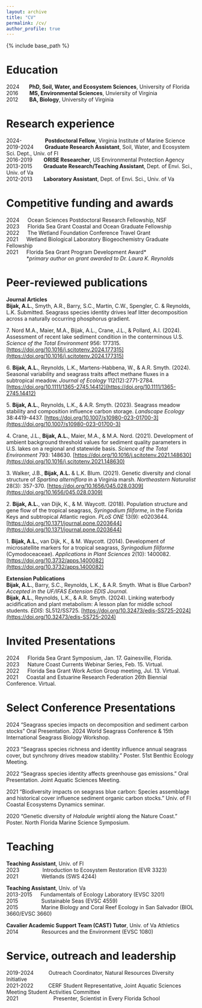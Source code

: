 ```yaml
---
layout: archive
title: "CV"
permalink: /cv/
author_profile: true
---
```


{% include base_path %}

Education
======
2024 &emsp;&nbsp; **PhD, Soil, Water, and Ecosystem Sciences**, University of Florida  
2016 &emsp; &nbsp; **MS, Environmental Sciences**, Unviersity of Virginia  
2012 &emsp; &nbsp; **BA, Biology**, University of Virginia  

Research experience
======
2024- &emsp;&emsp; &emsp; &nbsp; **Postdoctoral Fellow**, Virginia Institute of Marine Science  
2019-2024 &emsp; &nbsp; **Graduate Research Assistant**, Soil, Water, and Ecosystem Sci. Dept., Univ. of Fl  
2016-2019 &emsp; &nbsp; **ORISE Researcher**, US Environmental Protection Agency  
2013-2015 &emsp; &nbsp; **Graduate Research/Teaching Assistant**, Dept. of Envi. Sci., Univ. of Va  
2012-2013 &emsp; &nbsp; **Laboratory Assistant**, Dept. of Envi. Sci., Univ. of Va    
  
Competitive funding and awards
======
  
2024 &emsp; Ocean Sciences Postdoctoral Research Fellowship, NSF  
2023 &emsp; Florida Sea Grant Coastal and Ocean Graduate Fellowship  
2022 &emsp; The Wetland Foundation Conference Travel Grant    
2021 &emsp; Wetland Biological Laboratory Biogeochemistry Graduate Fellowship  
2021 &emsp; Florida Sea Grant Program Development Award\*  
&emsp; &emsp; &emsp; \**primary author on grant awarded to Dr. Laura K. Reynolds*    

Peer-reviewed publications
======
**Journal Articles**  
**Bijak, A.L.**, Smyth, A.R., Barry, S.C., Martin, C.W., Spengler, C. & Reynolds, L.K. Submitted. Seagrass species identity drives leaf litter decomposition across a naturally occurring phosphorus gradient.  

7\. Nord M.A., Maier, M.A., Bijak, A.L., Crane, J.L., & Pollard, A.I. (2024). Assessment of recent lake sediment condition in the conterminous U.S. *Science of the Total Environment* 956: 177315. [https://doi.org/10.1016/j.scitotenv.2024.177315](https://doi.org/10.1016/j.scitotenv.2024.177315)  

6\. **Bijak, A.L.**, Reynolds, L.K., Martens-Habbena, W., & A.R. Smyth. (2024). Seasonal variability and seagrass traits affect methane fluxes in a subtropical meadow. *Journal of Ecology* 112(12):2771-2784. [https://doi.org/10.1111/1365-2745.14412](https://doi.org/10.1111/1365-2745.14412)  

5\. **Bijak, A.L.**, Reynolds, L.K., & A.R. Smyth. (2023). Seagrass meadow stability and composition influence carbon storage. *Landscape Ecology* 38:4419-4437. [https://doi.org/10.1007/s10980-023-01700-3](https://doi.org/10.1007/s10980-023-01700-3)  

4\. Crane, J.L., **Bijak, A.L.**, Maier, M.A., & M.A. Nord. (2021). Development of ambient background threshold values for sediment quality parameters in U.S. lakes on a regional and statewide basis. *Science of the Total Environment* 793: 148630. [https://doi.org/10.1016/j.scitotenv.2021.148630](https://doi.org/10.1016/j.scitotenv.2021.148630)  

3\. Walker, J.B., **Bijak, A.L.** & L.K. Blum. (2021). Genetic diversity and clonal structure of *Spartina alterniflora* in a Virginia marsh. *Northeastern Naturalist* 28(3): 357-370. [https://doi.org/10.1656/045.028.0309](https://doi.org/10.1656/045.028.0309)  

2\. **Bijak, A.L.**, van Dijk, K., & M. Waycott. (2018). Population structure and gene flow of the tropical seagrass, *Syringodium filiforme*, in the Florida Keys and subtropical Atlantic region. *PLoS ONE* 13(9): e0203644. [https://doi.org/10.1371/journal.pone.0203644](https://doi.org/10.1371/journal.pone.0203644)  

1\. **Bijak, A.L.**, van Dijk, K., & M. Waycott. (2014). Development of microsatellite markers for a tropical seagrass, *Syringodium filiforme* (Cymodoceaceae). *Applications in Plant Sciences* 2(10): 1400082. [https://doi.org/10.3732/apps.1400082](https://doi.org/10.3732/apps.1400082)  

**Extension Publications**  
**Bijak, A.L.**, Barry, S.C., Reynolds, L.K., & A.R. Smyth. What is Blue Carbon? *Accepted in the UF/IFAS Extension EDIS Journal.*  
**Bijak, A.L.**, Reynolds, L.K., & A.R. Smyth. (2024). Linking waterbody acidification and plant metabolism: A lesson plan for middle school students. *EDIS*: SL512/SS725. [https://doi.org/10.32473/edis-SS725-2024](https://doi.org/10.32473/edis-SS725-2024)  
  
Invited Presentations
======
2024 &emsp; Florida Sea Grant Symposium, Jan. 17. Gainesville, Florida.  
2023 &emsp; Nature Coast Currents Webinar Series, Feb. 15. Virtual.  
2022 &emsp; Florida Sea Grant Work Action Group meeting, Jul. 13. Virtual.  
2021 &emsp; Coastal and Estuarine Research Federation 26th Biennial Conference. Virtual.  

Select Conference Presentations
======
2024 “Seagrass species impacts on decomposition and sediment carbon stocks” Oral Presentation.
2024 World Seagrass Conference & 15th International Seagrass Biology Workshop.  

2023 “Seagrass species richness and identity influence annual seagrass cover, but synchrony drives
meadow stability.” Poster. 51st Benthic Ecology Meeting.  

2022 “Seagrass species identity affects greenhouse gas emissions.” Oral Presentation. Joint Aquatic
Sciences Meeting.  

2021 “Biodiversity impacts on seagrass blue carbon: Species assemblage and historical cover influence
sediment organic carbon stocks.” Univ. of Fl Coastal Ecosystems Dynamics seminar.  

2020 “Genetic diversity of *Halodule wrightii* along the Nature Coast.” Poster. North Florida Marine
Science Symposium.  
  
Teaching
======
**Teaching Assistant**, Univ. of Fl  
2023 &emsp;&emsp;&emsp; &nbsp;&nbsp; Introduction to Ecosystem Restoration (EVR 3323)  
2021 &emsp;&emsp;&emsp; &nbsp;&nbsp; Wetlands (SWS 4244)  

**Teaching Assistant**, Univ. of Va  
2013-2015 &emsp; Fundamentals of Ecology Laboratory (EVSC 3201)  
2015 &emsp;&emsp;&emsp; &nbsp;&nbsp; Sustainable Seas (EVSC 4559)  
2015 &emsp;&emsp;&emsp; &nbsp;&nbsp; Marine Biology and Coral Reef Ecology in San Salvador (BIOL 3660/EVSC 3660)  

**Cavalier Academic Support Team (CAST) Tutor**, Univ. of Va Athletics  
2014 &emsp;&emsp;&emsp; &nbsp;&nbsp; Resources and the Environment (EVSC 1080)  

Service, outreach and leadership
======
2019-2024 &emsp; &emsp; Outreach Coordinator, Natural Resources Diversity Initiative  
2021-2022 &emsp; &emsp; CERF Student Representative, Joint Aquatic Sciences Meeting Student Activities Committee  
2021 &emsp; &emsp; &emsp; &emsp; &emsp; Presenter, Scientist in Every Florida School  
  
